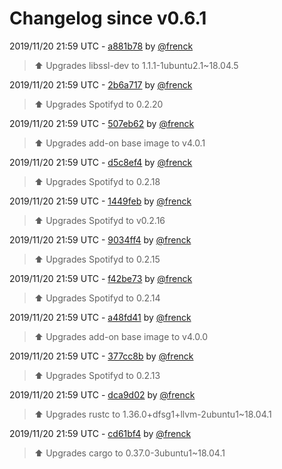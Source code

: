 # Changelog since v0.6.1

2019/11/20 21:59 UTC - [a881b78](https://github.com/hassio-addons/addon-spotify-connect/commit/a881b784e41d33d43dd8a968345ad4639469a602) by [@frenck](https://github.com/frenck)
> :arrow_up: Upgrades libssl-dev to 1.1.1-1ubuntu2.1~18.04.5 

2019/11/20 21:59 UTC - [2b6a717](https://github.com/hassio-addons/addon-spotify-connect/commit/2b6a71709f6985128f1c30566c490baeeae35340) by [@frenck](https://github.com/frenck)
> :arrow_up: Upgrades Spotifyd to 0.2.20 

2019/11/20 21:59 UTC - [507eb62](https://github.com/hassio-addons/addon-spotify-connect/commit/507eb6204549fb36bc9896e7fd3575bd2f9521fb) by [@frenck](https://github.com/frenck)
> :arrow_up: Upgrades add-on base image to v4.0.1 

2019/11/20 21:59 UTC - [d5c8ef4](https://github.com/hassio-addons/addon-spotify-connect/commit/d5c8ef4447edd48b7d117655d400b084e05b6a93) by [@frenck](https://github.com/frenck)
> :arrow_up: Upgrades Spotifyd to 0.2.18 

2019/11/20 21:59 UTC - [1449feb](https://github.com/hassio-addons/addon-spotify-connect/commit/1449feb9b3655009cdb5c7c8a6087916011f92e9) by [@frenck](https://github.com/frenck)
> :arrow_up: Upgrades Spotifyd to v0.2.16 

2019/11/20 21:59 UTC - [9034ff4](https://github.com/hassio-addons/addon-spotify-connect/commit/9034ff40161027670eb8c295e06894a6eb53f9b2) by [@frenck](https://github.com/frenck)
> :arrow_up: Upgrades Spotifyd to 0.2.15 

2019/11/20 21:59 UTC - [f42be73](https://github.com/hassio-addons/addon-spotify-connect/commit/f42be735032f2a2bd52ed46ca6a720540b6d09b0) by [@frenck](https://github.com/frenck)
> :arrow_up: Upgrades Spotifyd to 0.2.14 

2019/11/20 21:59 UTC - [a48fd41](https://github.com/hassio-addons/addon-spotify-connect/commit/a48fd41cd5fdfa277052effd80b0e01963671ca9) by [@frenck](https://github.com/frenck)
> :arrow_up: Upgrades add-on base image to v4.0.0 

2019/11/20 21:59 UTC - [377cc8b](https://github.com/hassio-addons/addon-spotify-connect/commit/377cc8bdce3a771afbff2a7a19631d1657ec998c) by [@frenck](https://github.com/frenck)
> :arrow_up: Upgrades Spotifyd to 0.2.13 

2019/11/20 21:59 UTC - [dca9d02](https://github.com/hassio-addons/addon-spotify-connect/commit/dca9d0271238741bead2b4958bb205dbf79a4f1a) by [@frenck](https://github.com/frenck)
> :arrow_up: Upgrades rustc to 1.36.0+dfsg1+llvm-2ubuntu1~18.04.1 

2019/11/20 21:59 UTC - [cd61bf4](https://github.com/hassio-addons/addon-spotify-connect/commit/cd61bf4b93de817bed88e102e014d8485f1410ba) by [@frenck](https://github.com/frenck)
> :arrow_up: Upgrades cargo to 0.37.0-3ubuntu1~18.04.1 

